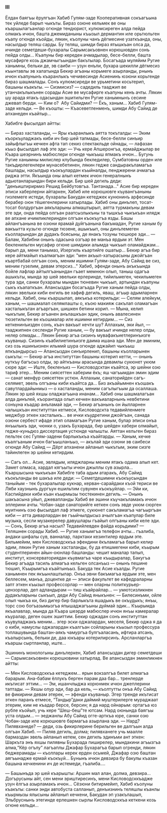 ### III

Ёлдан баягъы ёрулгъан Хабиб Гулям-заде Кооперативная сокъагъына тек уйледе барып чыкъты.
Бираз озюне кельмек ве оны къаршылагъанлар огюнде тендюрист, кулюмсиреген алда пейда олмакъ ичюн, башта джемиданыны къызыл дермантин иле орьтюльген къапу огюнде къойды, лякин, къолуны чанъ дёгмесине узаткъанда, оны, насылдыр теляш сарды.
Бу теляш, шимди бираз ятышкъан олса да, ичинде семетдеши-бухаралы Сарымсакъовнен корюшювден сонъ пейда олды…
Къапуны бир кереден ачмадылар, бесе-белли, башта мусафирге козь джамчыгъындан бакътылар.
Босагъада муляйим Ругие ханымны, бельки де, эв саиби — узун енъли, бухара шекилли дёгмесиз къынтавлы эв халатында Бекир агъаны корьмеге азырланды, рнынъ ичюн къапунынъ къаранлыкъ чечивесинде Асиенинъ юзюни корьгенде бираз шашмалады.
Сонъ кулюмсиреди ве урьметини косьтерип, башыны къакъты.
— Сизмисиз? — садедиль тааджип ве утанчакълыкънен сорады Асие ве мусафирге къапуны кенъ ачты.
Лякин шу арада ятакъ одасындан эшитильген Ругие ханымнынъ сесине джевап берди.
— Ким о?
 Абу Сайидми?
— Ёкъ, ханым…
Хабиб Гулям-заде кельди. —
Ве къошты: — Къасеветленменъ, шимди Абу Сайид де апханеден къайтыр…

Хабибге фысылдап айтты:

— Бираз хасталанды, — Яры къаранлыкъ аятта токъталды: — Эким къоркъуладжакъ киби ич бир шей тапмады, бесе-белли синъир зайыфлыгъы кечкен афта тап секиз спектакльде ойнады, — лафазан къыз фысылдап лаф эте эди: — Учь кере Апшеронгъа, ермайджылар ве Къара шеэрнинъ мабюслери огюнде чыкъыш япмакъ ичюн…
Бугунь Ругие ханымны милислер клубында бекледилер, Сумбатовны орден иле такъдирлегенлери мунасебетинен, лякин гедже сандыракъламагъа башлады, насылдыр къокъулардан къыйналды, пенджерени ачмагъа риджа этти.
Якъында оны алып кетмек ичюн генералнынъ адьютанларындан бири кельди.
Бир шей дегиль деди: "денъиштирирмиз Решид Бейбутовгъа.
Тантанада…"
Асие бир кереден эписи хаберлерни айтаркен, Хабиб иле корюшювге къувангъаныны гизлемеге истеди, бухаралы Бакудан кетеджек кунюнинъ арфесинде берабер оюн тёшегенлерини хатырлады.
Хабиб оны динълеп, тосат-тосат болдургъан аякъларыны алмаштырып, аятта турмакъны девам эте эди, онда пейда олгъан раатсызлыкъны та тышкъа чыкъкъан илядж ве апхане ичимликлеринден олгъан къокъугъа язды.
Башы айлангъанына ве озюни ярамай дуйгъанына бакъмадан, Ругие ханым бу вакъытта кузьгю огюнде тюзене, ашыкъып, оны динълемеген къолларындан де дудакъ боясыны, де янакъ тозуны тюшюре эди…
— Балам, Хабибни онынъ одасына озгъар ве манъа ярдым эт.
Мен бекленильген мусафир огюне шимдики алымда чыкъып оламайджам… барып да, мени танымаз, Изергиль къартийге ошатыр…
Бекир агъа бир кере айтмайып къалмагъан эди: "мен акъыл-хатырасыны джойгъан къартбабай олгъан сонъ, меним ишимни Гулям-заде, Абу Сайид ве сиз, меним гузелим, девам этерсиз…"
Хабиб, эфенди онынъ акъкъында бойле лафлар айтылгъанындан гъает мемнюн олып, таныш одагъа ашыкъты, мында эр шей эвельки ерлеринде, тийильмеген, чекильмеген тура эди, санки бухаралы мындан тюневин чыкъып, артындан къапуны сыкъ къапаткъан.
Апансыздан босагъада Ругие ханым пейда олды, лякин эвельки киби енгиль ве хафиф дегиль, яваш, агъыр адымларнен кельди.
Хабиб, оны къаршылап, аякъкъа котерильди:
— Селям алейкум, ханым, — шашмалап селямлашты о, къою макияж сакълап оламагъан хасталыкътан агъаргъан, шишкен бетини корип. — Мына, келип чыкътым, Бекир агъанен анълашкъан эдик, онынъ авалесинен тюзетильген ве къошмалар иле ишимни кетирдим…
— Сиз кеткенинъизден сонъ, къач вакъыт кечти шу?
Аллахым, эки йыл, — тааджипнен сесленди Ругие ханым, — бу вакъыт ичинде нелер олды, нелер олмады…
Лякин Бекир агъа сизинъ мувафакъиетлеринъизге къуваныр.
Сизинъ къабилиетинъизге даима ишана эди.
Мен де эминим, сиз озь ишинъизнен ильмий шура огюнде аджайип чыкъыш япкъандырсыз — Апансыздан синъирленип, башыны къолларынен сыкъты: — Бекир агъа институттан башыны котерип кетти, — онынъ нуткъу багъсыз олды, эр айткъаны арасында девамлы сукюнет укюм сюре эди: — Иште, бекленъиз — Кисловодсктан къайтса, эр шейни озю тариф этер…
Меним сиясеттен хаберим ёкъ; яш чагъымдан эмин эдим — санат менфур сиясеттен устюн.
Аллахым, санаторийден сагъ-селямет, эвель олгъаны киби къайтса да…
Биз акъайымнен къошакъ савутлардайынмыз — о хасталанды, меним сагълыгъым да осаллаша.
Лякин эр шей яхшы оладжагъына инанам…
Хабиб оны шашмалагъан алда динълей, къорантада олып кечкен вакъиаларнынъ невбетини сонъуна къадар анъламай эди, — Бекир агъанынъ он йылларнен чалышкъан институттан кетмеси, Кисловодскта тедавийленмеге меджбур эткен хасталыкъ… ве ички къудретини джойгъан, санада озюни сербест ифаде этип оламагъан Ругие ханым, булар эписи онъа янъылыкъ эди, чюнки о, узакъ Бухарада, бир шейден хабери олмайып, гедже-куньдюз диссертация устюнде чалышты.
Аяттан кельген бираз пельтек сес Гулям-задени барлыкъкъа къайтарды.
— Ханым, кечке къалгъаным ичюн багъышланъыз, — акълай эди озюни эв саибеси огюнде Абу Сайид — Дёрт апханени айланып чыкътым, эким сизге тайинлеген эр шейни кетирдим.

— Сагъ ол…
Асие, эвлядым, иляджларны меним ятакъ одама алып кет.
Замет олмаса, хардал кягъыты ичюн джыллы сув азырла…
Къаршысына чыкъкъан Хабибге таба адым атаракъ, Абу Сайид къокъланды ве шакъа иле деди:
— Семетдешимни къокъусындан таныйым - тек бухаралылар кукнар, керван-сарайдаки къой териси ве Ляби хаузнынъ дургъун ешильтим сувунен къокъуйлар.
— Эйи ки, Каспийдеки киби къан къырмызы тюстекинен дегиль. — Онынъ шакъасына уйып, джевапланды Хабиб ве эшини къучакъламакъ ичюн эллерини ачты.
Чобан-заде санаторийге кеткен сонъ эвде укюм сюрген муитнинъ озю фысылдап лаф этмеге, сукюнет сакъламагъа чагъыргъан киби — атта диварлардан ве гъыйчылдысыз ачылгъан къапулар биле музыка, сесли музакерелер давушлары гъайып олгъаны киби келе эди.
— Сонъ, Бекир агъа насыл?
Тедавийлевден файда корьдими? — Теляшнен сорады Хабиб.
— Ругие ханымгъа телефон ачты… гъалиба, андаки шифалы сув, ванналар, парктаки кезинтилер ярдым эте.
Бильмейим, мен Кисловодсккъа эфендини ёкъламагъа барып келир эдим, лякин Ругие ханым хасталанды, бу да етишмегени киби, къырым студентлеринен айын-оюнлар башланды: чешит маналар тапып, институт, консерваториядан къувмагъа чаре къыдыралар, Бакугъа Бекир агъада тасиль алмагъа кельген олсанъыз — онынъ пешине тюшип, Къырымгъа къайтынъыз.
Бакуда тек Асие къалды.
Ругие ханымнен пек якъынлаштылар.
Онъа эвни бакъмагъа ярдым эте, мен беллесем, манъа, доцентке де — эписи факультет ве кафедраларны запт эткен къызыл профессорлар — мен оларны политкурьер-цензорлар, деп адландырам — тиш къайрайлар… — умютсизликнен дудакъларыны сыкъып, деди Абу Сайид яныкънен: — Билесинъми, ойле олып чыкъа ки, биз дигер бир барлыкъта яшадыкъ ве окъудыкъ; янъы, торс сою богъазымызгъа япышаджагъыны дуймай эдик…
Къырымда якъалавлар, мында да Къара шеэрде мабюслер ичюн янъы камералар къуралар, деген ошек эшиттим.
Бекир оджадан сонъ институттан къувуладжакъ меним… эгер эски оджалардан, меселя, Бекир оджа я да о киби, намуслы оджалардан къалгъан сойларыны къызыл профессура топлашувында баштан-аякъ чамургъа булгъаласанъ, ифтира атсанъ, къалырсынъ, бельки де, даа юкъары котерилирсинъ.
Арсланларгъа къаршы сыртланлар, иште...

Эшининъ монологыны динълеркен, Хабиб апансыздан дигер семетдеши — Сарымсакъовнен корюшювини хатырлад.
Ве апансыздан эминликнен айтты:

— Мен Кисловодсккъа кетеджем... ярын вокзалгъа билет алмагъа барарым.
Ана-бабам ёллукъ берген парам даа бар… тренлерде икътисат эттим… — Эм, ишанчлыджа корюнмек ичюн джеплерини таптады.
— Яхшы олур эди, бар да кель, — къолтутты онъа Абу Сайид ве фикирини девам этерек, — эфенди къуваныр.
Эгер тренде икътисат эткен паранъ етмесе, “Тандыр”даки даймий муштерилерге мураджаат этерим, ким не къадар берсе, берсин; я да нард ойнарым: ортагъа юз рубле къойып, учь кере “Шеш-беш”те ютсам.
Нард оюнында баягъы уста олдым… — эеджанлы Абу Сайид огге-арткъа юре, санки озю Чобан-заде иле корюшювге бармагъа азырлана эди.
— Нард?
Пилявханеде? — деди, озь фикирлерине берильген ве далгъын алда олгъан Хабиб.
— Пиляв дегиль, долма; пилявханеге учь маалле бармаздан эвель айланып кетем, сен дегиль эдинъми ант эткен: Шаркъта энъ яхшы пилявны Бухарада пиширелер, мындакини агъызгъа алма,“Кёр огълу” лагъаплы Джафар Бухарагъа барып огренди, лякин беджерамады — къоллары керек ерден осьмей, Джафар озю баштан аягъынадже ермай къокъуй…
Бунынъ ичюн девзира бу бакулы къазан башына кечкенини ич де истемеди, гъалиба….

— Башынъда эр шей къарышты: Аршин мал алан, долма, девзира…
Догърусыны айт, сен мени эриштиресинъ, мени Кисловодсккъадже узун ёлгъа азырламакъ ичюн…
Сёзюни битирмейип, Хабиб къолуны къакъты: санки энди автобуста салланып, денъизнинъ теляшлы къанлы къырмызы ялысыны айланып кечкени, Бакудан эп узакълашып, Эльбруснынъ этегинде ерлешкен сырлы Кисловодсккъа кеткени козь огюне кельди...

